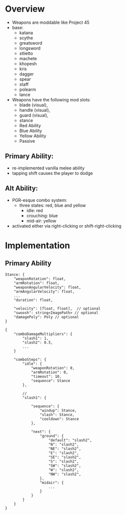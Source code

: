 # Overview
- Weapons are moddable like Project 45
- base:
	- katana
	- scythe
	- greatsword
	- longsword
	- stlietto
	- machete
	- khopesh
	- kris
	- dagger
	- spear
	- staff
	- polearm
	- lance
- Weapons have the following mod slots:
	- blade (visual),
	- handle (visual),
	- guard (visual),
	- stance
	- Red Ability
	- Blue Ability
	- Yellow Ability
	- Passive

## Primary Ability:
- re-implemented vanilla melee ability 
- tapping shift causes the player to dodge

## Alt Ability:
- PGR-esque combo system:
  - three states: red, blue and yellow
	- idle: red
	- crouching: blue
	- mid-air: yellow
- activated either via right-clicking or shift-right-clicking

# Implementation

## Primary Ability
```
Stance: {
	"weaponRotation": float,
	"armRotation": float,
	"weaponAngularVelocity": float,
	"armAngularVelocity": float,
	...
	"duration": float,
	
	"velocity": [float, float],  // optional
	"swoosh": string<ImagePath> // optional
	"damagePoly": Poly // optional
}
```
```
{
	"comboDamageMultipliers": {
		"slash1": 1,
		"slash2": 0.5,
		...
	}

	"comboSteps": {
		"idle": {
			"weaponRotation": 0,
			"armRotation": 0,
			"timeout": 10,
			"sequence": Stance
		},
		
		//
		"slash1": {
		
			"sequence": {
				"windup": Stance,
				"slash": Stance,
				"cooldown": Stance
			},
			
			"next": {
				"ground": {
					"default": "slash2",
					"N": "slash2",
					"NE": "slash2",
					"E": "slash2",
					"SE": "slash2",
					"S": "slash2",
					"SW": "slash2",
					"W": "slash2",
					"NW": "slash2",
				},
				"midair": {
					...
				}
			}
		}
	}
}
```